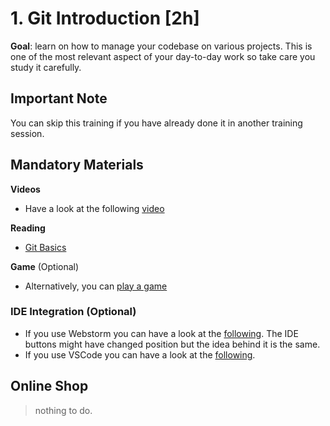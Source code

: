 # 1. Git Introduction [2h]

**Goal**: learn on how to manage your codebase on various projects. 
This is one of the most relevant aspect of your day-to-day work so take care you study it carefully.

## Important Note

You can skip this training if you have already done it in another training session.

## Mandatory Materials

**Videos**
- Have a look at the following [video](https://www.youtube.com/watch?v=HkdAHXoRtos)

**Reading**
- [Git Basics](https://git-scm.com/book/en/v1/Getting-Started-Git-Basics)

**Game** (Optional)
- Alternatively, you can [play a game](https://learngitbranching.js.org)

### IDE Integration (Optional)
- If you use Webstorm you can have a look at the [following](https://www.youtube.com/watch?v=v0t_GHKyTiI). The IDE buttons might have changed position but the idea behind it is the same.
- If you use VSCode you can have a look at the [following](https://www.youtube.com/watch?v=i_23KUAEtUM).

## Online Shop

> nothing to do.